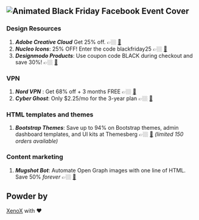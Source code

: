 ![Animated Black Friday Facebook Event Cover  ](https://user-images.githubusercontent.com/3650216/100090638-7b54af00-2e79-11eb-8c93-3d3a6593b934.gif)
--------------------


### Design Resources 
1. ***Adobe Creative Cloud*** Get 25% off. 👉🏼 [🎁](https://www.adobe.com/creativecloud.html)
2. ***Nucleo Icons***: 25% OFF! Enter the code blackfriday25 👉🏼 [🎁](https://nucleoapp.com)
3. ***Designmodo Products***: Use coupon code BLACK during checkout and save 30%! 👉🏼 [🎁](https://designmodo.com/blackfriday/?u=4176)

### VPN

1. ***Nord VPN*** : Get 68% off + 3 months FREE 👉🏼 [🎁](https://nordvpn.com)
2. ***Cyber Ghost***: Only $2.25/mo for the 3-year plan 👉🏼 [🎁](https://www.cyberghostvpn.com/en_US/)

### HTML templates and themes
1. ***Bootstrap Themes***: Save up to 94% on Bootstrap themes, admin dashboard templates, and UI kits at Themesberg 👉🏼 [🎁](https://themesberg.com/black-friday)  *(limited 150 orders available)*

### Content marketing

1. ***Mugshot Bot***: Automate Open Graph images with one line of HTML. Save 50% _forever_ 👉🏼 [🎁](https://mugshotbot.com)

## Powder by

[XenoX](https://xenox.dev) with ❤️
